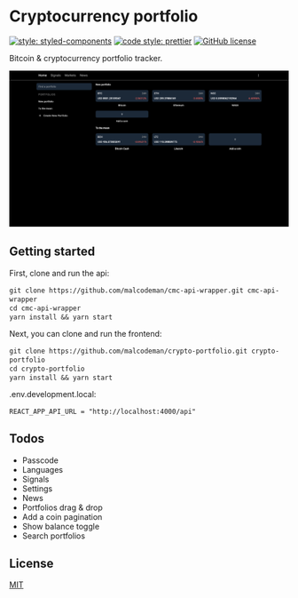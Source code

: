 # Cryptocurrency portfolio

[![style: styled-components](https://img.shields.io/badge/style-%F0%9F%92%85%20styled--components-orange.svg?colorB=daa357&colorA=db748e)](https://github.com/styled-components/styled-components)
[![code style: prettier](https://img.shields.io/badge/code_style-prettier-ff69b4.svg)](https://github.com/prettier/prettier)
[![GitHub license](https://img.shields.io/badge/license-MIT-blue.svg)](https://github.com/malcodeman/crypto-portfolio/blob/master/LICENSE)

Bitcoin & cryptocurrency portfolio tracker.

![Screenshot](docs/images/screenshot.png)

## Getting started

First, clone and run the api:

```
git clone https://github.com/malcodeman/cmc-api-wrapper.git cmc-api-wrapper
cd cmc-api-wrapper
yarn install && yarn start
```

Next, you can clone and run the frontend:

```
git clone https://github.com/malcodeman/crypto-portfolio.git crypto-portfolio
cd crypto-portfolio
yarn install && yarn start
```

.env.development.local:

```
REACT_APP_API_URL = "http://localhost:4000/api"
```

## Todos

- Passcode
- Languages
- Signals
- Settings
- News
- Portfolios drag & drop
- Add a coin pagination
- Show balance toggle
- Search portfolios

## License

[MIT](./LICENSE)
